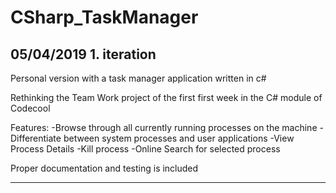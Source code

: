 # CSharp_TaskManager
05/04/2019 1. iteration
--------------------------------------------------------------------------------------

Personal version with a task manager application written in c#

Rethinking the Team Work project of the first first week in the C# module of Codecool

Features:
-Browse through all currently running processes on the machine
-Differentiate between system processes and user applications
-View Process Details
-Kill process
-Online Search for selected process

Proper documentation and testing is included

----------------------------------------------------------------------------------------

